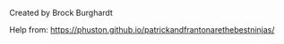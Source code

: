 
Created by Brock Burghardt

Help from: https://phuston.github.io/patrickandfrantonarethebestninjas/
